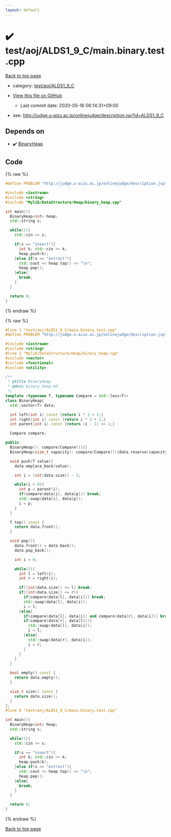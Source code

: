 ```yaml
---
layout: default
---
```


<!-- mathjax config similar to math.stackexchange -->
<script type="text/javascript" async
  src="https://cdnjs.cloudflare.com/ajax/libs/mathjax/2.7.5/MathJax.js?config=TeX-MML-AM_CHTML">
</script>
<script type="text/x-mathjax-config">
  MathJax.Hub.Config({
    TeX: { equationNumbers: { autoNumber: "AMS" }},
    tex2jax: {
      inlineMath: [ ['$','$'] ],
      processEscapes: true
    },
    "HTML-CSS": { matchFontHeight: false },
    displayAlign: "left",
    displayIndent: "2em"
  });
</script>

<script type="text/javascript" src="https://cdnjs.cloudflare.com/ajax/libs/jquery/3.4.1/jquery.min.js"></script>
<script src="https://cdn.jsdelivr.net/npm/jquery-balloon-js@1.1.2/jquery.balloon.min.js" integrity="sha256-ZEYs9VrgAeNuPvs15E39OsyOJaIkXEEt10fzxJ20+2I=" crossorigin="anonymous"></script>
<script type="text/javascript" src="../../../../assets/js/copy-button.js"></script>
<link rel="stylesheet" href="../../../../assets/css/copy-button.css" />


# :heavy_check_mark: test/aoj/ALDS1_9_C/main.binary.test.cpp

<a href="../../../../index.html">Back to top page</a>

* category: <a href="../../../../index.html#4cec009c25052c746a2a7a5b033e9889">test/aoj/ALDS1_9_C</a>
* <a href="{{ site.github.repository_url }}/blob/master/test/aoj/ALDS1_9_C/main.binary.test.cpp">View this file on GitHub</a>
    - Last commit date: 2020-05-16 06:14:31+09:00


* see: <a href="http://judge.u-aizu.ac.jp/onlinejudge/description.jsp?id=ALDS1_9_C">http://judge.u-aizu.ac.jp/onlinejudge/description.jsp?id=ALDS1_9_C</a>


## Depends on

* :heavy_check_mark: <a href="../../../../library/Mylib/DataStructure/Heap/binary_heap.cpp.html">BinaryHeap</a>


## Code

<a id="unbundled"></a>
{% raw %}
```cpp
#define PROBLEM "http://judge.u-aizu.ac.jp/onlinejudge/description.jsp?id=ALDS1_9_C"

#include <iostream>
#include <string>
#include "Mylib/DataStructure/Heap/binary_heap.cpp"

int main(){
  BinaryHeap<int> heap;
  std::string s;

  while(1){
    std::cin >> s;

    if(s == "insert"){
      int k; std::cin >> k;
      heap.push(k);
    }else if(s == "extract"){
      std::cout << heap.top() << "\n";
      heap.pop();
    }else{
      break; 
    }
  }

  return 0;
}

```
{% endraw %}

<a id="bundled"></a>
{% raw %}
```cpp
#line 1 "test/aoj/ALDS1_9_C/main.binary.test.cpp"
#define PROBLEM "http://judge.u-aizu.ac.jp/onlinejudge/description.jsp?id=ALDS1_9_C"

#include <iostream>
#include <string>
#line 2 "Mylib/DataStructure/Heap/binary_heap.cpp"
#include <vector>
#include <functional>
#include <utility>

/**
 * @title BinaryHeap
 * @docs binary_heap.md
 */
template <typename T, typename Compare = std::less<T>>
class BinaryHeap{
  std::vector<T> data;

  int left(int i) const {return i * 2 + 1;}
  int right(int i) const {return i * 2 + 2;}
  int parent(int i) const {return (i - 1) >> 1;}

  Compare compare;

public:
  BinaryHeap(): compare(Compare()){}
  BinaryHeap(size_t capacity): compare(Compare()){data.reserve(capacity);}

  void push(T value){
    data.emplace_back(value);

    int i = (int)data.size() - 1;

    while(i > 0){
      int p = parent(i);
      if(compare(data[i], data[p])) break;
      std::swap(data[i], data[p]);
      i = p;
    }
  }

  T top() const {
    return data.front();
  }

  void pop(){
    data.front() = data.back();
    data.pop_back();

    int i = 0;

    while(1){
      int l = left(i);
      int r = right(i);

      if((int)data.size() <= l) break;
      if((int)data.size() <= r){
        if(compare(data[l], data[i])) break;
        std::swap(data[l], data[i]);
        i = l;
      }else{
        if(compare(data[l], data[i]) and compare(data[r], data[i])) break;
        if(compare(data[r], data[l])){
          std::swap(data[l], data[i]);
          i = l;
        }else{
          std::swap(data[r], data[i]);
          i = r;
        }
      }
    }
  }

  bool empty() const {
    return data.empty();
  }

  size_t size() const {
    return data.size();
  }
};
#line 6 "test/aoj/ALDS1_9_C/main.binary.test.cpp"

int main(){
  BinaryHeap<int> heap;
  std::string s;

  while(1){
    std::cin >> s;

    if(s == "insert"){
      int k; std::cin >> k;
      heap.push(k);
    }else if(s == "extract"){
      std::cout << heap.top() << "\n";
      heap.pop();
    }else{
      break; 
    }
  }

  return 0;
}

```
{% endraw %}

<a href="../../../../index.html">Back to top page</a>

